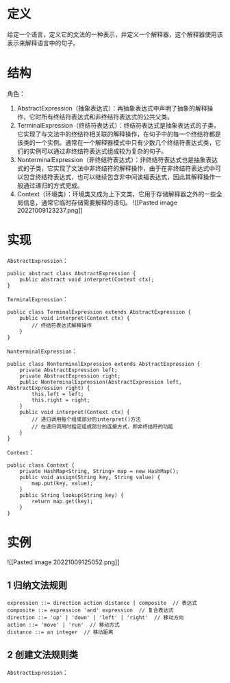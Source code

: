 # 定义
给定一个语言，定义它的文法的一种表示，并定义一个解释器，这个解释器使用该表示来解释语言中的句子。

# 结构
角色：
1. AbstractExpression（抽象表达式）：再抽象表达式中声明了抽象的解释操作，它时所有终结符表达式和非终结符表达式的公共父类。
2. TerminalExpression（终结符表达式）：终结符表达式是抽象表达式的子类，它实现了与文法中的终结符相关联的解释操作，在句子中的每一个终结符都是该类的一个实例。通常在一个解释器模式中只有少数几个终结符表达式类，它们的实例可以通过非终结符表达式组成较为复杂的句子。
3. NonterminalExpression（非终结符表达式）：非终结符表达式也是抽象表达式的子类，它实现了文法中非终结符的解释操作，由于在非终结符表达式中可以包含终结符表达式，也可以继续包含非中间诶福表达式，因此其解释操作一般通过递归的方式完成。
4. Context（环境类）：环境类又成为上下文类，它用于存储解释器之外的一些全局信息，通常它临时存储需要解释的语句。
![[Pasted image 20221009123237.png]]

# 实现
`AbstractExpression`：
```
public abstract class AbstractExpression {
	public abstract void interpret(Context ctx);
}
```
`TerminalExpression`：
```
public class TerminalExpression extends AbstractExpression {
	public void interpret(Context ctx) {
		// 终结符表达式解释操作
	}
}
```
`NonterminalExpression`：
```
public class NonterminalExpression extends AbstractExpression {
	private AbstractExpression left;
	private AbstractExpression right;
	public NonterminalExpression(AbstractExpression left, AbstractExpression right) {
		this.left = left;
		this.right = right;
	}
	public void interpret(Context ctx) {
		// 递归调用每个组成部分的interpret()方法
		// 在递归调用时指定组成部分的连接方式，即非终结符的功能
	}
}
```
`Context`：
```
public class Context {
	private HashMap<String, String> map = new HashMap();
	public void assign(String key, String value) {
		map.put(key, value);
	}
	public String lookup(String key) {
		return map.get(key);
	}
}
```

# 实例
![[Pasted image 20221009125052.png]]
## 1 归纳文法规则
```
expression ::= direction action distance | composite  // 表达式
composite ::= expression 'and' expression  // 复合表达式
direction ::= 'up' | 'down' | 'left' | 'right'  // 移动方向
action ::= 'move' | 'run'  // 移动方式
distance ::= an integer  // 移动距离
```
## 2 创建文法规则类
`AbstractExpression`：
